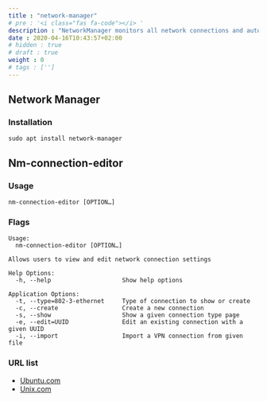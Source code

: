 ```yaml
---
title : "network-manager"
# pre : '<i class="fas fa-code"></i> '
description : "NetworkManager monitors all network connections and automatically."
date : 2020-04-16T10:43:57+02:00
# hidden : true
# draft : true
weight : 0
# tags : ['']
---
```


## Network Manager

### Installation

```plain
sudo apt install network-manager
```

## Nm-connection-editor

### Usage

```plain
nm-connection-editor [OPTION…]
```

### Flags

```plain
Usage:
  nm-connection-editor [OPTION…]

Allows users to view and edit network connection settings

Help Options:
  -h, --help                    Show help options

Application Options:
  -t, --type=802-3-ethernet     Type of connection to show or create
  -c, --create                  Create a new connection
  -s, --show                    Show a given connection type page
  -e, --edit=UUID               Edit an existing connection with a given UUID
  -i, --import                  Import a VPN connection from given file
```

### URL list

* [Ubuntu.com](https://help.ubuntu.com/community/NetworkManager)
* [Unix.com](https://www.unix.com/man-page/centos/1/nm-connection-editor/)
